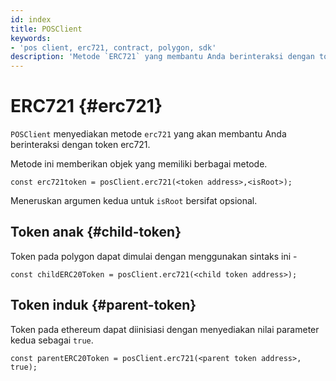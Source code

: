 ```yaml
---
id: index
title: POSClient
keywords:
- 'pos client, erc721, contract, polygon, sdk'
description: 'Metode `ERC721` yang membantu Anda berinteraksi dengan token ERC721.'
---
```


# ERC721 {#erc721}

`POSClient` menyediakan metode `erc721` yang akan membantu Anda berinteraksi dengan token erc721.

Metode ini memberikan objek yang memiliki berbagai metode.

```
const erc721token = posClient.erc721(<token address>,<isRoot>);
```

Meneruskan argumen kedua untuk `isRoot` bersifat opsional.

## Token anak {#child-token}

Token pada polygon dapat dimulai dengan menggunakan sintaks ini -

```
const childERC20Token = posClient.erc721(<child token address>);
```

## Token induk {#parent-token}

Token pada ethereum dapat diinisiasi dengan menyediakan nilai parameter kedua sebagai `true`.

```
const parentERC20Token = posClient.erc721(<parent token address>, true);
```
